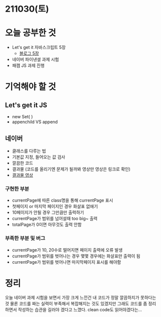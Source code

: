 # 211030(토)

# 오늘 공부한 것

- Let's get it 자바스크립트 5장
  - [블로그 5장](https://kwonsean.tistory.com/14)
- 네이버 파이낸셜 과제 시험
- 패캠 JS 과제 진행

# 기억해야 할 것

## Let's get it JS

- new Set( )
- appenchild VS append

## 네이버

- 클래스를 다루는 법
- 기본값 지정, 들어오는 값 검사
- 깔끔한 코드
- 결과물 (코드를 올리기엔 문제가 될까봐 영상만 영상은 링크로 확인)
- [결과물 영상](https://s3.us-west-2.amazonaws.com/secure.notion-static.com/f449164f-e1a5-467b-9498-bb18ca9baf80/20211030_210543.mp4?X-Amz-Algorithm=AWS4-HMAC-SHA256&X-Amz-Credential=AKIAT73L2G45O3KS52Y5%2F20211030%2Fus-west-2%2Fs3%2Faws4_request&X-Amz-Date=20211030T120856Z&X-Amz-Expires=86400&X-Amz-Signature=b0e739886ef709945cfbbdff78a61a64fd81f61a3135e196a4bf3deca9354299&X-Amz-SignedHeaders=host)

### 구현한 부분

- currentPage에 따른 class명을 통해 currentPage 표시
- 첫페이지 or 마지막 페이지인 경우 화살표 없애기
- 10페이지가 안될 경우 그만큼만 출력하기
- currentPage가 범위를 넘어설때 too big~ 출력
- totalPage가 0이면 아무것도 출력 안함

### 부족한 부분 및 버그

- currentPage가 10, 20수로 떨어지면 페이지 출력에 오류 발생
- currentPage가 범위를 벗어나는 경우 몇몇 경우에는 화살표만 출력이 됨
- currentPage가 범위를 벗어나면 마지막페이지 표시를 해야함

# 정리

오늘 네이버 과제 시험을 보면서 가장 크게 느낀건 내 코드가 정말 깔끔하지가 못하다는 것 물론 코드를 짜는 실력이 부족해서 복잡해지는 것도 있겠지만 그래도 코드를 좀 정리하면서 작성하는 습관을 길러야 겠다고 느꼈다. clean code도 읽어야겠다는...
